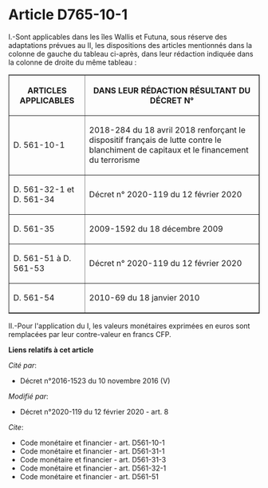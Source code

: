 # Article D765-10-1

I.-Sont applicables dans les îles Wallis et Futuna, sous réserve des adaptations prévues au II, les dispositions des articles
mentionnés dans la colonne de gauche du tableau ci-après, dans leur rédaction indiquée dans la colonne de droite du même
tableau :

<table border="1">
  <tbody>
    <tr>
      <th>

ARTICLES APPLICABLES</th>
      <th>

DANS LEUR RÉDACTION RÉSULTANT DU DÉCRET N°</th>
    </tr>
    <tr>
      <td align="left">

D. 561-10-1</td>
      <td align="left">

2018-284 du 18 avril 2018 renforçant le dispositif français de lutte contre le blanchiment de capitaux et le financement du
terrorisme</td>
    </tr>
    <tr>
      <td align="left">

D. 561-32-1 et D. 561-34</td>
      <td align="left">

Décret n° 2020-119 du 12 février 2020</td>
    </tr>
    <tr>
      <td align="left">

D. 561-35</td>
      <td align="left">

2009-1592 du 18 décembre 2009</td>
    </tr>
    <tr>
      <td align="left">

D. 561-51 à D. 561-53</td>
      <td align="left">Décret n° 2020-119 du 12 février 2020</td>
    </tr>
    <tr>
      <td align="left">

D. 561-54</td>
      <td align="left">

2010-69 du 18 janvier 2010</td>
    </tr>
  </tbody>
</table>

II.-Pour l'application du I, les valeurs monétaires exprimées en euros sont remplacées par leur contre-valeur en francs CFP.

**Liens relatifs à cet article**

_Cité par_:

  - Décret n°2016-1523 du 10 novembre 2016 (V)

_Modifié par_:

  - Décret n°2020-119 du 12 février 2020 - art. 8

_Cite_:

  - Code monétaire et financier - art. D561-10-1
  - Code monétaire et financier - art. D561-31-1
  - Code monétaire et financier - art. D561-31-3
  - Code monétaire et financier - art. D561-32-1
  - Code monétaire et financier - art. D561-51
